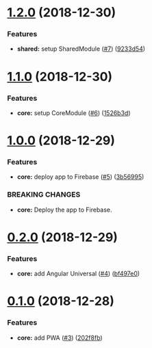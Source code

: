 # [1.2.0](https://github.com/alppix/maxmate-client/compare/1.1.0...1.2.0) (2018-12-30)


### Features

* **shared:** setup SharedModule ([#7](https://github.com/alppix/maxmate-client/issues/7)) ([9233d54](https://github.com/alppix/maxmate-client/commit/9233d54))

# [1.1.0](https://github.com/alppix/maxmate-client/compare/1.0.0...1.1.0) (2018-12-30)


### Features

* **core:** setup CoreModule ([#6](https://github.com/alppix/maxmate-client/issues/6)) ([1526b3d](https://github.com/alppix/maxmate-client/commit/1526b3d))

# [1.0.0](https://github.com/alppix/maxmate-client/compare/0.2.0...1.0.0) (2018-12-29)


### Features

* **core:** deploy app to Firebase ([#5](https://github.com/alppix/maxmate-client/issues/5)) ([3b56995](https://github.com/alppix/maxmate-client/commit/3b56995))


### BREAKING CHANGES

* **core:** Deploy the app to Firebase.

# [0.2.0](https://github.com/alppix/maxmate-client/compare/0.1.0...0.2.0) (2018-12-29)


### Features

* **core:** add Angular Universal ([#4](https://github.com/alppix/maxmate-client/issues/4)) ([bf497e0](https://github.com/alppix/maxmate-client/commit/bf497e0))

# [0.1.0](https://github.com/alppix/maxmate-client/compare/0.0.0...0.1.0) (2018-12-28)


### Features

* **core:** add PWA ([#3](https://github.com/alppix/maxmate-client/issues/3)) ([202f8fb](https://github.com/alppix/maxmate-client/commit/202f8fb))
